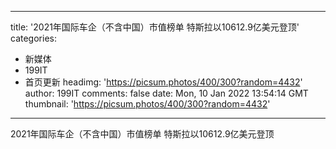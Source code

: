 
---
title: '2021年国际车企（不含中国）市值榜单 特斯拉以10612.9亿美元登顶'
categories: 
 - 新媒体
 - 199IT
 - 首页更新
headimg: 'https://picsum.photos/400/300?random=4432'
author: 199IT
comments: false
date: Mon, 10 Jan 2022 13:54:14 GMT
thumbnail: 'https://picsum.photos/400/300?random=4432'
---

<div>   
2021年国际车企（不含中国）市值榜单 特斯拉以10612.9亿美元登顶  
</div>
            
